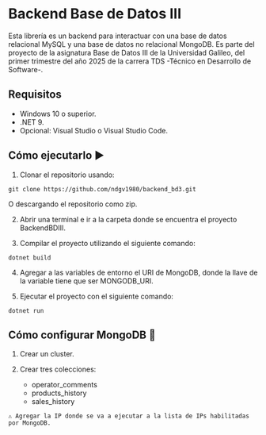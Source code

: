 # Backend Base de Datos III

Esta librería es un backend para interactuar con una base de datos relacional MySQL y una base de datos no relacional MongoDB. Es parte del proyecto de la asignatura Base de Datos III de la Universidad Galileo, del primer trimestre del año 2025 de la carrera TDS -Técnico en Desarrollo de Software-.

## Requisitos

- Windows 10 o superior.
- .NET 9.
- Opcional: Visual Studio o Visual Studio Code.

## Cómo ejecutarlo ▶️

1. Clonar el repositorio usando:
```
git clone https://github.com/ndgv1980/backend_bd3.git
```
O descargando el repositorio como zip.

2. Abrir una terminal e ir a la carpeta donde se encuentra el proyecto BackendBDIII.

3. Compilar el proyecto utilizando el siguiente comando:
```
dotnet build 
```

4. Agregar a las variables de entorno el URI de MongoDB, donde la llave de la variable tiene que ser MONGODB_URI.

5. Ejecutar el proyecto con el siguiente comando:
```
dotnet run
```


## Cómo configurar MongoDB 🔧

1. Crear un cluster.

2. Crear tres colecciones:
    - operator_comments
    - products_history
    - sales_history 

```
⚠️ Agregar la IP donde se va a ejecutar a la lista de IPs habilitadas por MongoDB.
```